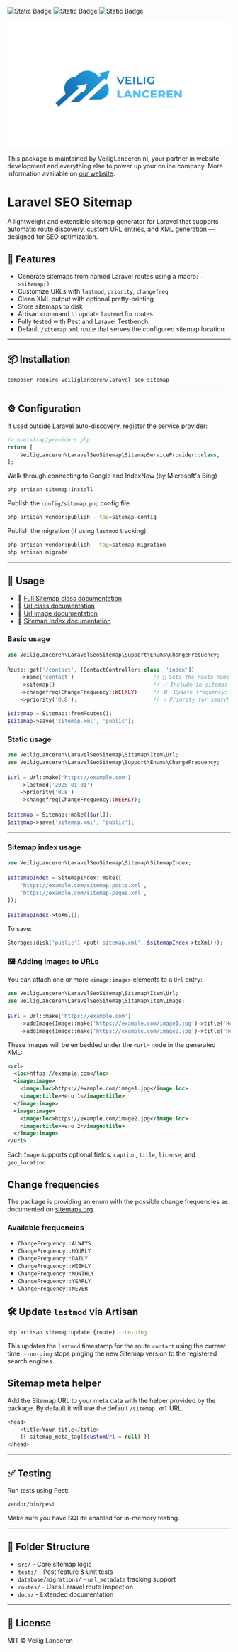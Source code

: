 ![Static Badge](https://img.shields.io/badge/Version-1.2.2-blue)
![Static Badge](https://img.shields.io/badge/Laravel-12.*-blue)
![Static Badge](https://img.shields.io/badge/PHP->_8.3-blue)

![Veilig Lanceren](/veilig-lanceren-logo.png)

This package is maintained by VeiligLanceren.nl, your partner in website development and everything else to power up your online company. More information available on [our website](https://veiliglanceren.nl).

# Laravel SEO Sitemap

A lightweight and extensible sitemap generator for Laravel that supports automatic route discovery, custom URL entries, and XML generation — designed for SEO optimization.

## 🚀 Features

- Generate sitemaps from named Laravel routes using a macro: `->sitemap()`
- Customize URLs with `lastmod`, `priority`, `changefreq`
- Clean XML output with optional pretty-printing
- Store sitemaps to disk
- Artisan command to update `lastmod` for routes
- Fully tested with Pest and Laravel Testbench
- Default `/sitemap.xml` route that serves the configured sitemap location

---

## 📦 Installation

```bash
composer require veiliglanceren/laravel-seo-sitemap
```

---

## ⚙️ Configuration

If used outside Laravel auto-discovery, register the service provider:

```php
// bootstrap/providers.php
return [
    VeiligLanceren\LaravelSeoSitemap\SitemapServiceProvider::class,
];
```

Walk through connecting to Google and IndexNow (by Microsoft's Bing)

```bash
php artisan sitemap:install
```

Publish the `config/sitemap.php` config file:

```bash
php artisan vendor:publish --tag=sitemap-config
```

Publish the migration (if using `lastmod` tracking):

```bash
php artisan vendor:publish --tag=sitemap-migration
php artisan migrate
```

---

## 🧭 Usage

- 📄 [Full Sitemap class documentation](docs/sitemap.md)
- 📄 [Url class documentation](docs/url.md)
- 📄 [Url image documentation](docs/image.md)
- 📄 [Sitemap Index documentation](docs/sitemapindex.md)

### Basic usage

```php
use VeiligLanceren\LaravelSeoSitemap\Support\Enums\ChangeFrequency;

Route::get('/contact', [ContactController::class, 'index'])
    ->name('contact')                         // 🔖 Sets the route name
    ->sitemap()                               // ✅ Include in sitemap
    ->changefreq(ChangeFrequency::WEEKLY)     // ♻️  Update frequency: weekly
    ->priority('0.8');                        // ⭐ Priority for search engines
```

```php
$sitemap = Sitemap::fromRoutes();
$sitemap->save('sitemap.xml', 'public');
```

### Static usage

```php
use VeiligLanceren\LaravelSeoSitemap\Sitemap\Item\Url;
use VeiligLanceren\LaravelSeoSitemap\Support\Enums\ChangeFrequency;

$url = Url::make('https://example.com')
    ->lastmod('2025-01-01')
    ->priority('0.8')
    ->changefreq(ChangeFrequency::WEEKLY);

$sitemap = Sitemap::make([$url]);
$sitemap->save('sitemap.xml', 'public');
```

---

### Sitemap index usage

```php
use VeiligLanceren\LaravelSeoSitemap\Sitemap\SitemapIndex;

$sitemapIndex = SitemapIndex::make([
    'https://example.com/sitemap-posts.xml',
    'https://example.com/sitemap-pages.xml',
]);

$sitemapIndex->toXml();
```

To save:

```php
Storage::disk('public')->put('sitemap.xml', $sitemapIndex->toXml());
```

### 🖼 Adding Images to URLs

You can attach one or more `<image:image>` elements to a `Url` entry:

```php
use VeiligLanceren\LaravelSeoSitemap\Sitemap\Item\Url;
use VeiligLanceren\LaravelSeoSitemap\Sitemap\Item\Image;

$url = Url::make('https://example.com')
    ->addImage(Image::make('https://example.com/image1.jpg')->title('Hero 1'))
    ->addImage(Image::make('https://example.com/image2.jpg')->title('Hero 2'));
```

These images will be embedded under the `<url>` node in the generated XML:

```xml
<url>
  <loc>https://example.com</loc>
  <image:image>
    <image:loc>https://example.com/image1.jpg</image:loc>
    <image:title>Hero 1</image:title>
  </image:image>
  <image:image>
    <image:loc>https://example.com/image2.jpg</image:loc>
    <image:title>Hero 2</image:title>
  </image:image>
</url>
```

Each `Image` supports optional fields: `caption`, `title`, `license`, and `geo_location`.

## Change frequencies

The package is providing an enum with the possible change frequencies as documented on [sitemaps.org](https://www.sitemaps.org/protocol.html#changefreqdef).

### Available frequencies
- `ChangeFrequency::ALWAYS`
- `ChangeFrequency::HOURLY`
- `ChangeFrequency::DAILY`
- `ChangeFrequency::WEEKLY`
- `ChangeFrequency::MONTHLY`
- `ChangeFrequency::YEARLY`
- `ChangeFrequency::NEVER`


## 🛠 Update `lastmod` via Artisan

```bash
php artisan sitemap:update {route} --no-ping
```

This updates the `lastmod` timestamp for the route `contact` using the current time. `--no-ping` stops pinging the new Sitemap version to the registered search engines.

## Sitemap meta helper

Add the Sitemap URL to your meta data with the helper provided by the package. By default it will use the default `/sitemap.xml` URL.

```php
<head>
    <title>Your title</title>
    {{ sitemap_meta_tag($customUrl = null) }}
</head>
```


---

## ✅ Testing

Run tests using Pest:

```bash
vendor/bin/pest
```

Make sure you have SQLite enabled for in-memory testing.

---

## 📂 Folder Structure

- `src/` - Core sitemap logic
- `tests/` - Pest feature & unit tests
- `database/migrations/` - `url_metadata` tracking support
- `routes/` - Uses Laravel route inspection
- `docs/` - Extended documentation

---

## 📄 License

MIT © Veilig Lanceren
